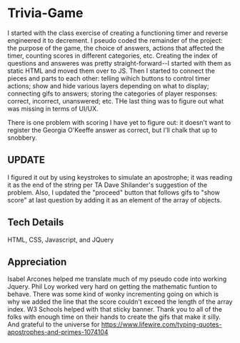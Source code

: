 # Trivia-Game

I started with the class exercise of creating a functioning timer and reverse engineered it to decrement. I pseudo coded the remainder of the project: the purpose of the game, the choice of answers, actions that affected the timer, counting scores in different categories, etc. Creating the index of questions and answeres was pretty straight-forward--I started with them as static HTML and moved them over to JS. Then I started to connect the pieces and parts to each other: telling wihich buttons to control timer actions; show and hide various layers depending on what to display; connecting gifs to answers; storing the categories of player responses: correct, incorrect, unanswered; etc. THe last thing was to figure out what was missing in terms of UI/UX.

There is one problem with scoring I have yet to figure out: it doesn't want to register the Georgia O'Keeffe answer as correct, but I'll chalk that up to snobbery. 


## **UPDATE**

I figured it out by using keystrokes to simulate an apostrophe; it was reading it as the end of the string per TA Dave Shilander's suggestion of the problem. Also, I updated the "proceed" button that follows gifs to "show score" at last question by adding it as an element of the array of objects.


## Tech Details

HTML, CSS, Javascript, and JQuery



## Appreciation

Isabel Arcones helped me translate much of my pseudo code into working Jquery. Phil Loy worked very hard on getting the mathematic funtion to behave. There was some kind of wonky incrementing going on which is why we added the line that the score couldn't exceed the length of the array index. W3 Schools helped with that sticky banner. Thank you to all of the folks with enough time on their hands to create the gifs that make it silly. And grateful to the universe for https://www.lifewire.com/typing-quotes-apostrophes-and-primes-1074104
